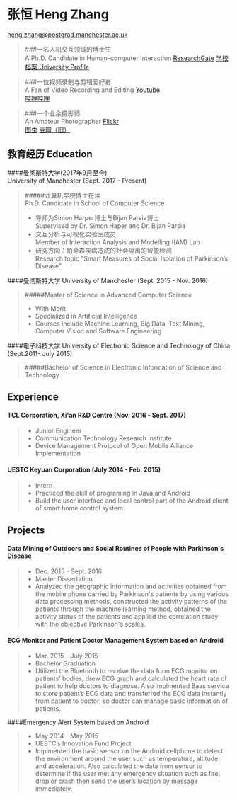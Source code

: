 # 张恒 Heng Zhang
heng.zhang@postgrad.manchester.ac.uk

>###一名人机交互领域的博士生<br/>A Ph.D. Candidate in Human–computer Interaction
>[ResearchGate](https://www.researchgate.net/profile/Heng_Zhang108)
>[学校档案 University Profile](https://www.research.manchester.ac.uk/portal/en/researchers/heng-zhang(c19de749-ca1d-4318-bca5-ad083a42daf8).html)<br/>

>###一位视频录制与剪辑爱好者<br/>A Fan of Video Recording and Editing
>[Youtube](https://www.youtube.com/channel/UC4YxkkDp1m8zmOCpJDHx6tg)<br/>
>[哔哩哔哩](https://space.bilibili.com/31791228/)

>###一个业余摄影师<br/>An Amateur Photographer
>[Flickr](https://www.flickr.com/people/procorosso/)<br/>
>[图虫](https://tuchong.com/1354065/) [豆瓣（旧）](https://www.douban.com/people/Proco/photos)


## 教育经历 Education
####曼彻斯特大学(2017年9月至今)<br/>University of Manchester (Sept. 2017 - Present)
>#####计算机学院博士在读<br/>Ph.D. Candidate in School of Computer Science
>- 导师为Simon Harper博士与Bijan Parsia博士<br/>Supervised by Dr. Simon Haper and Dr. Bijan Parsia
>- 交互分析与可视化实验室成员<br/>Member of Interaction Analysis and Modelling (IAM) Lab
>- 研究方向：帕金森疾病造成的社会隔离的智能检测<br/>Research topic "Smart Measures of Social Isolation of Parkinson’s Disease"

####曼彻斯特大学 University of Manchester (Sept. 2015 - Nov. 2016)
>#####Master of Science in Advanced Computer Science
>- With Merit
>- Specialized in Artificial Intelligence
>- Courses include Machine Learning, Big Data, Text Mining, Computer Vision and Software Engineering

####电子科技大学 University of Electronic Science and Technology of China (Sept.2011- July 2015)
>#####Bachelor of Science in Electronic Information of Science and Technology

## Experience
#### TCL Corporation, Xi'an R&D Centre (Nov. 2016 - Sept. 2017)
>- Junior Engineer
>- Communication Technology Research Institute
>- Device Management Protocol of Open Mobile Alliance Implementation

#### UESTC Keyuan Corporation (July 2014 - Feb. 2015)
>- Intern
>- Practiced the skill of programing in Java and Android
>- Build the user interface and local control part of the Android client of smart home control system

## Projects
#### Data Mining of Outdoors and Social Routines of People with Parkinson's Disease
>- Dec. 2015 - Sept. 2016
>- Master Dissertation
>- Analyzed the geographic information and activities obtained from the mobile phone carried by Parkinson's patients by using various data processing methods, constructed the activity patterns of the patients through the machine learning method, obtained the activity status of the patients and applied the correlation study with the objective Parkinson's scales.

#### ECG Monitor and Patient Doctor Management System based on Android
>- Mar. 2015 - July 2015
>- Bachelor Graduation
>- Utilized the Bluetooth to receive the data form ECG monitor on patients’ bodies, drew ECG graph and calculated the heart rate of patient to help doctors to diagnose. Also implmented Baas service to store patient’s ECG data and transferred the ECG data instantly from patient to doctor, so doctor can manage basic information of patients.

####Emergency Alert System based on Android
>- May 2014 - May 2015
>- UESTC’s Innovation Fund Project
>- Implmented the basic sensor on the Android cellphone to detect the environment around the user such as temperature, altitude and acceleration. Also calculated the data from sensor to determine if the user met any emergency situation such as fire, drop or crash then send the user’s location by message immediately.



